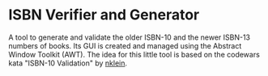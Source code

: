 # ISBN Verifier and Generator
A tool to generate and validate the older ISBN-10 and the newer ISBN-13 numbers of books. Its GUI is created and managed using the Abstract Window Toolkit (AWT). The idea for this little tool is based on the codewars kata "ISBN-10 Validation" by [nklein](https://www.codewars.com/users/nklein).

